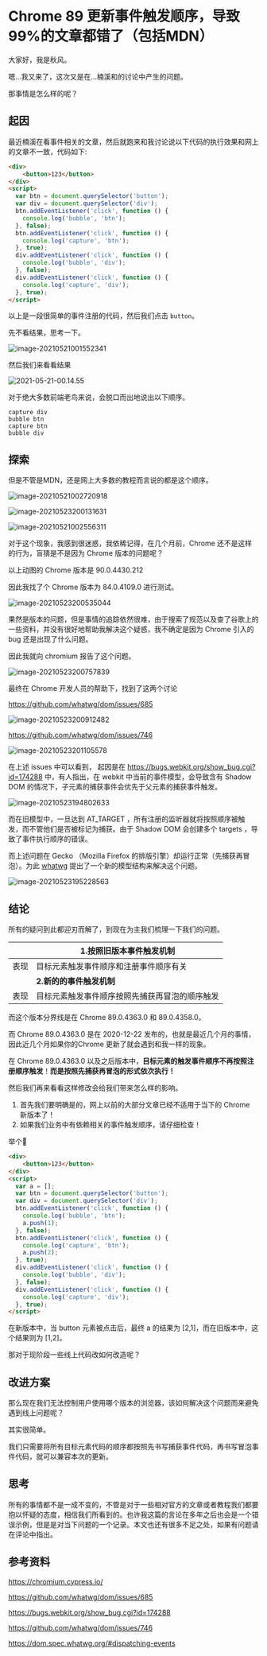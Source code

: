 # Chrome 89 更新事件触发顺序，导致99%的文章都错了（包括MDN）

大家好，我是秋风。

嗯...我又来了，这次又是在...楠溪和的讨论中产生的问题。

那事情是怎么样的呢？

## 起因

最近楠溪在看事件相关的文章，然后就跑来和我讨论说以下代码的执行效果和网上的文章不一致，代码如下:

```html
<div>
	<button>123</button>
</div>
<script>
  var btn = document.querySelector('button');
  var div = document.querySelector('div');
  btn.addEventListener('click', function () {
    console.log('bubble', 'btn');
  }, false);
  btn.addEventListener('click', function () {
    console.log('capture', 'btn');
  }, true);
  div.addEventListener('click', function () {
    console.log('bubble', 'div');
  }, false);
  div.addEventListener('click', function () {
    console.log('capture', 'div');
  }, true);
</script>
```

以上是一段很简单的事件注册的代码，然后我们点击 `button`。

先不看结果，思考一下。

![image-20210521001552341](https://s3.qiufeng.blue/blog/image-20210521001552341.png)

然后我们来看看结果

![2021-05-21-00.14.55](https://s3.qiufeng.blue/blog/2021-05-21-00.14.55.gif)

对于绝大多数前端老鸟来说，会脱口而出地说出以下顺序。

```
capture div
bubble btn
capture btn
bubble div
```

## 探索

但是不管是MDN，还是网上大多数的教程而言说的都是这个顺序。

![image-20210521002720918](https://s3.qiufeng.blue/blog/image-20210521002720918.png)

![image-20210523200131631](https://s3.qiufeng.blue/blog/image-20210523200131631.png)

![image-20210521002556311](https://s3.qiufeng.blue/blog/image-20210521002556311.png)

对于这个现象，我感到很迷惑，我依稀记得，在几个月前，Chrome 还不是这样的行为，盲猜是不是因为 Chrome 版本的问题呢？

以上动图的 Chrome 版本是 90.0.4430.212

因此我找了个 Chrome 版本为 84.0.4109.0 进行测试。

![image-20210523200535044](https://s3.qiufeng.blue/blog/image-20210523200535044.png)

果然是版本的问题，但是事情的追踪依然很难，由于搜索了规范以及查了谷歌上的一些资料，并没有很好地帮助我解决这个疑惑，我不确定是因为 Chrome 引入的 bug 还是出现了什么问题。

因此我就向 chromium 报告了这个问题。

![image-20210523200757839](https://s3.qiufeng.blue/blog/image-20210523200757839.png)

最终在 Chrome 开发人员的帮助下，找到了这两个讨论

 https://github.com/whatwg/dom/issues/685

![image-20210523200912482](https://s3.qiufeng.blue/blog/image-20210523200912482.png?imageView2/0/q/75|watermark/1/image/aHR0cHM6Ly9zMy5xaXVmZW5naC5jb20vd2F0ZXJtYXJrL3dhdGVybWFyay5wbmc=/dissolve/50/gravity/SouthEast/dx/0/dy/0)

https://github.com/whatwg/dom/issues/746

![image-20210523201105578](https://s3.qiufeng.blue/blog/image-20210523201105578.png)

在上述 issues 中可以看到， 起因是在 https://bugs.webkit.org/show_bug.cgi?id=174288 中，有人指出，在 webkit 中当前的事件模型，会导致含有 Shadow DOM 的情况下，子元素的捕获事件会优先于父元素的捕获事件触发。

![image-20210523194802633](https://s3.qiufeng.blue/blog/image-20210523194802633.png)

而在旧模型中，一旦达到 AT_TARGET ，所有注册的监听器就将按照顺序被触发，而不管他们是否被标记为捕获。由于 Shadow DOM 会创建多个 targets ，导致了事件执行顺序的错误。

而上述问题在 Gecko （Mozilla Firefox 的排版引擎）却运行正常（先捕获再冒泡）。为此 [whatwg](https://github.com/whatwg) 提出了一个新的模型结构来解决这个问题。

![image-20210523195228563](https://s3.qiufeng.blue/blog/image-20210523195228563.png)

## 结论

所有的疑问到此都迎刃而解了，到现在为主我们梳理一下我们的问题。

|      | 1.按照旧版本事件触发机制                       |
| ---- | ---------------------------------------------- |
| 表现 | 目标元素触发事件顺序和注册事件顺序有关         |
|      | **2.新的的事件触发机制**                       |
| 表现 | 目标元素触发事件顺序按照先捕获再冒泡的顺序触发 |

而这个版本分界线是在 Chrome 89.0.4363.0  和 89.0.4358.0。

而 Chrome 89.0.4363.0 是在 2020-12-22 发布的，也就是最近几个月的事情，因此近几个月如果你的Chrome 更新了就会遇到和我一样的现象。

在 Chrome 89.0.4363.0 以及之后版本中，**目标元素的触发事件顺序不再按照注册顺序触发**！**而是按照先捕获再冒泡的形式依次执行！**

然后我们再来看看这样修改会给我们带来怎么样的影响。

1. 首先我们要明确是的，网上以前的大部分文章已经不适用于当下的 Chrome 新版本了！
2. 如果我们业务中有依赖相关的事件触发顺序，请仔细检查！

举个🌰

```html
<div>
	<button>123</button>
</div>
<script>
  var a = [];
  var btn = document.querySelector('button');
  var div = document.querySelector('div');
  btn.addEventListener('click', function () {
    console.log('bubble', 'btn');
    a.push(1);
  }, false);
  btn.addEventListener('click', function () {
    console.log('capture', 'btn');
    a.push(2);
  }, true);
  div.addEventListener('click', function () {
    console.log('bubble', 'div');
  }, false);
  div.addEventListener('click', function () {
    console.log('capture', 'div');
  }, true);
</script>
```

在新版本中，当 button 元素被点击后，最终 a 的结果为 [2,1]，而在旧版本中，这个结果则为 [1,2]。

那对于现阶段一些线上代码改如何改造呢？

## 改进方案

那么现在我们无法控制用户使用哪个版本的浏览器，该如何解决这个问题而来避免遇到线上问题呢？

其实很简单。

我们只需要将所有目标元素代码的顺序都按照先书写捕获事件代码，再书写冒泡事件代码，就可以兼容本次的更新。

## 思考

所有的事情都不是一成不变的，不管是对于一些相对官方的文章或者教程我们都要抱以怀疑的态度，相信我们所看到的。也许我这篇的言论在多年之后也会是一个错误示例，但是是对当下问题的一个记录。本文也还有很多不足之处，如果有问题请在评论中指出。



## 参考资料

https://chromium.cypress.io/

https://github.com/whatwg/dom/issues/685

https://bugs.webkit.org/show_bug.cgi?id=174288

https://github.com/whatwg/dom/issues/746

https://dom.spec.whatwg.org/#dispatching-events


